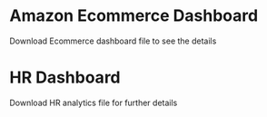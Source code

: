# Amazon Ecommerce Dashboard 
Download Ecommerce dashboard file to see the details
# HR Dashboard
Download HR analytics file for further details
